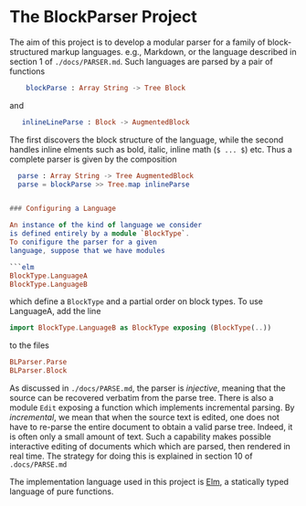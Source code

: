 # The BlockParser Project


The aim of this project is to develop a modular
parser for a family of block-structured
markup languages. e.g., Markdown, or the language
described in section 1 of `./docs/PARSER.md`. Such 
languages are parsed by a pair of functions 

```elm
    blockParse : Array String -> Tree Block
```

and 

```elm
   inlineLineParse : Block -> AugmentedBlock
```

The first discovers the block structure of the language,
while the second handles inline elments such as
bold, italic, inline math (`$ ... $`) etc.  Thus
a complete parser is given by the composition

```elm
  parse : Array String -> Tree AugmentedBlock
  parse = blockParse >> Tree.map inlineParse


### Configuring a Language

An instance of the kind of language we consider 
is defined entirely by a module `BlockType`.  
To conifigure the parser for a given
language, suppose that we have modules

```elm
BlockType.LanguageA
BlockType.LanguageB
```

which define a `BlockType` and a partial order on block types.
To use LanguageA, add the line

```elm
import BlockType.LanguageB as BlockType exposing (BlockType(..))
```

to the files

```elm
BLParser.Parse
BLParser.Block
```

As discussed in `./docs/PARSE.md`, the parser is *injective*,
meaning that the source can be recovered verbatim from the
parse tree.  There is also a module `Edit` exposing
a function which implements incremental parsing.
By *incremental*, we mean that when the source text is edited, one does not have to re-parse the entire document
to obtain a valid parse tree.  Indeed, it is often only a small amount of text. Such a capability makes possible interactive editing of documents which which are parsed, then rendered in real time. The strategy for doing this
is explained in section 10 of `.docs/PARSE.md` 

The implementation language used in this project is 
[Elm](https:elm-lang.org), a statically typed
language of pure functions.





